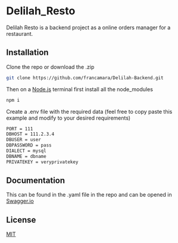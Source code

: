 # Delilah_Resto

Delilah Resto is a backend project as a online orders manager for a restaurant.

## Installation

Clone the repo or download the .zip

```bash
git clone https://github.com/francamara/Delilah-Backend.git
```

Then on a [Node.js](https://nodejs.org/en/) terminal first install all the node_modules

```bash
npm i
```

Create a .env file with the required data (feel free to copy paste this example and modify to your desired requirements)

```bash
PORT = 111
DBHOST = 111.2.3.4
DBUSER = user
DBPASSWORD = pass
DIALECT = mysql
DBNAME = dbname
PRIVATEKEY = veryprivatekey
```

## Documentation

This can be found in the .yaml file in the repo and can be opened in [Swagger.io](https://swagger.io/)

## License

[MIT](https://choosealicense.com/licenses/mit/)
